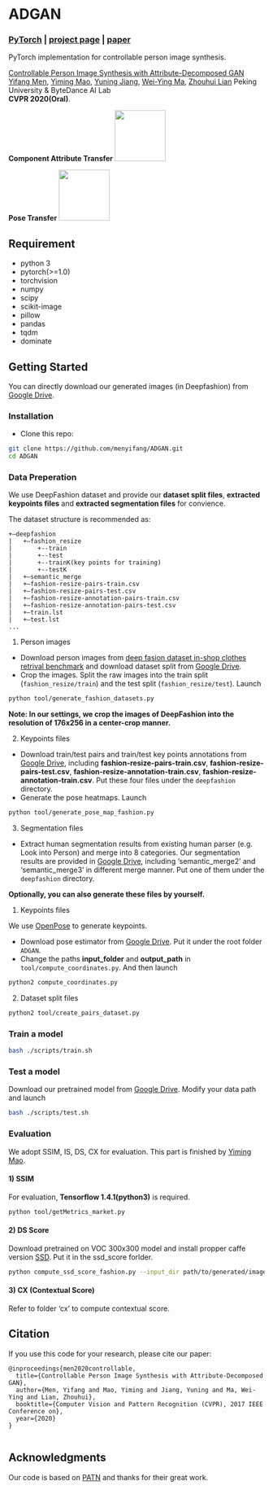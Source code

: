 
# ADGAN
### [PyTorch](https://github.com/menyifang/ADGAN) | [project page](https://menyifang.github.io/projects/ADGAN/ADGAN.html) |   [paper](https://arxiv.org/pdf/2003.12267.pdf)

PyTorch implementation for controllable person image synthesis.

[Controllable Person Image Synthesis with Attribute-Decomposed GAN](https://menyifang.github.io/projects/ADGAN/ADGAN.html)  
 [Yifang Men](https://menyifang.github.io/),  [Yiming Mao](https://mtroym.github.io/), [Yuning Jiang](http://web.mit.edu/phillipi/), [Wei-Ying Ma](https://people.eecs.berkeley.edu/~efros/), [Zhouhui Lian](http://www.icst.pku.edu.cn/zlian/)
 Peking University & ByteDance AI Lab  
 **CVPR 2020(Oral)**.


**Component Attribute Transfer**
<img src="https://menyifang.github.io/projects/ADGAN/ADGAN_files/attributes.gif" width="100px"/>


**Pose Transfer**
<img src="https://menyifang.github.io/projects/ADGAN/ADGAN_files/pose.gif" width="100px"/>


## Requirement
* python 3
* pytorch(>=1.0)
* torchvision
* numpy
* scipy
* scikit-image
* pillow
* pandas
* tqdm
* dominate


## Getting Started

You can directly download our generated images (in Deepfashion) from [Google Drive](https://drive.google.com/drive/u/0/folders/1w1iF7UuI-drXZ1pNLcLg9pPT9Jmky9cy).

### Installation

- Clone this repo:
```bash
git clone https://github.com/menyifang/ADGAN.git
cd ADGAN
```

### Data Preperation
We use DeepFashion dataset and provide our **dataset split files**, **extracted keypoints files** and **extracted segmentation files** for convience.


The dataset structure is recommended as:
```
+—deepfashion
|   +—fashion_resize
|       +--train
|       +--test
|       +--trainK(key points for training)
|       +--testK
|   +—semantic_merge
|   +—fashion-resize-pairs-train.csv
|   +—fashion-resize-pairs-test.csv
|   +—fashion-resize-annotation-pairs-train.csv
|   +—fashion-resize-annotation-pairs-test.csv
|   +—train.lst
|   +—test.lst
...
```

1. Person images

<!-- - Download the DeepFashion dataset from [here](http://mmlab.ie.cuhk.edu.hk/projects/DeepFashion/InShopRetrieval.html) -->
- Download person images from [deep fasion dataset in-shop clothes retrival benchmark](http://mmlab.ie.cuhk.edu.hk/projects/DeepFashion/InShopRetrieval.html) and download dataset split from [Google Drive](https://drive.google.com/drive/u/0/folders/1bOjuIEp9KuV2wGk8XgCm35BNAfwZemrv).
- Crop the images. Split the raw images into the train split (```fashion_resize/train```) and the test split (```fashion_resize/test```). Launch
```bash
python tool/generate_fashion_datasets.py
``` 
**Note: In our settings, we crop the images of DeepFashion into the resolution of 176x256 in a center-crop manner.**

2. Keypoints files

- Download train/test pairs and train/test key points annotations from [Google Drive](https://drive.google.com/drive/u/0/folders/1bOjuIEp9KuV2wGk8XgCm35BNAfwZemrv), including **fashion-resize-pairs-train.csv**, **fashion-resize-pairs-test.csv**, **fashion-resize-annotation-train.csv**, **fashion-resize-annotation-train.csv**. Put these four files under the ```deepfashion``` directory.
- Generate the pose heatmaps. Launch
```bash
python tool/generate_pose_map_fashion.py
```

3. Segmentation files
- Extract human segmentation results from existing human parser (e.g. Look into Person) and merge into 8 categories. Our segmentation results are provided in [Google Drive](https://drive.google.com/drive/u/0/folders/1bOjuIEp9KuV2wGk8XgCm35BNAfwZemrv), including ‘semantic_merge2’ and ‘semantic_merge3’ in different merge manner. Put one of them under the ```deepfashion``` directory.



**Optionally, you can also generate these files by yourself.**

1. Keypoints files

We use [OpenPose](https://github.com/ZheC/Realtime_Multi-Person_Pose_Estimation) to generate keypoints. 

- Download pose estimator from [Google Drive](https://drive.google.com/drive/u/0/folders/1w1iF7UuI-drXZ1pNLcLg9pPT9Jmky9cy). Put it under the root folder ``ADGAN``.
- Change the paths **input_folder**  and **output_path** in ``tool/compute_coordinates.py``. And then launch
```bash
python2 compute_coordinates.py
```

2. Dataset split files

```bash
python2 tool/create_pairs_dataset.py
```

### Train a model

```bash
bash ./scripts/train.sh 
```

### Test a model
Download our pretrained model from [Google Drive](https://drive.google.com/drive/u/0/folders/1w1iF7UuI-drXZ1pNLcLg9pPT9Jmky9cy). Modify your data path and launch
```bash
bash ./scripts/test.sh 
```


### Evaluation
We adopt SSIM, IS, DS, CX for evaluation. This part is finished by [Yiming Mao](https://mtroym.github.io/). 

#### 1) SSIM

For evaluation, **Tensorflow 1.4.1(python3)** is required. 

```bash
python tool/getMetrics_market.py
```

#### 2) DS Score
Download pretrained on VOC 300x300 model and install propper caffe version [SSD](https://github.com/weiliu89/caffe/tree/ssd). Put it in the ssd_score forlder. 

```bash
python compute_ssd_score_fashion.py --input_dir path/to/generated/images
```

#### 3) CX (Contextual Score)

Refer to folder ‘cx’ to compute contextual score.




## Citation
If you use this code for your research, please cite our paper:

```
@inproceedings{men2020controllable,
  title={Controllable Person Image Synthesis with Attribute-Decomposed GAN},
  author={Men, Yifang and Mao, Yiming and Jiang, Yuning and Ma, Wei-Ying and Lian, Zhouhui},
  booktitle={Computer Vision and Pattern Recognition (CVPR), 2017 IEEE Conference on},
  year={2020}
}


```



## Acknowledgments
Our code is based on [PATN](https://github.com/tengteng95/Pose-Transfer) and thanks for their great work.

